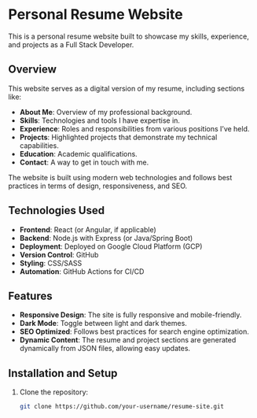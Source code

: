 # Personal Resume Website

This is a personal resume website built to showcase my skills, experience, and projects as a Full Stack Developer.

## Overview

This website serves as a digital version of my resume, including sections like:

- **About Me**: Overview of my professional background.
- **Skills**: Technologies and tools I have expertise in.
- **Experience**: Roles and responsibilities from various positions I’ve held.
- **Projects**: Highlighted projects that demonstrate my technical capabilities.
- **Education**: Academic qualifications.
- **Contact**: A way to get in touch with me.

The website is built using modern web technologies and follows best practices in terms of design, responsiveness, and SEO.

## Technologies Used

- **Frontend**: React (or Angular, if applicable)
- **Backend**: Node.js with Express (or Java/Spring Boot)
- **Deployment**: Deployed on Google Cloud Platform (GCP)
- **Version Control**: GitHub
- **Styling**: CSS/SASS
- **Automation**: GitHub Actions for CI/CD

## Features

- **Responsive Design**: The site is fully responsive and mobile-friendly.
- **Dark Mode**: Toggle between light and dark themes.
- **SEO Optimized**: Follows best practices for search engine optimization.
- **Dynamic Content**: The resume and project sections are generated dynamically from JSON files, allowing easy updates.

## Installation and Setup

1. Clone the repository:
   ```bash
   git clone https://github.com/your-username/resume-site.git
